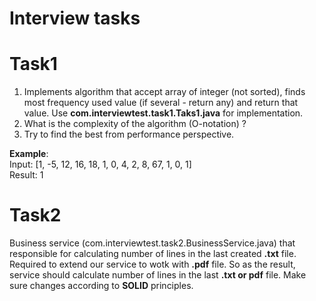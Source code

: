 # Interview tasks

# Task1
1. Implements algorithm that accept array of integer (not sorted), 
finds most frequency used value (if several - return any) and return that value. 
Use **com.interviewtest.task1.Taks1.java** for implementation.
2. What is the complexity of the algorithm (O-notation) ?
3. Try to find the best from performance perspective.

**Example**: 
<br>Input: [1, -5, 12, 16, 18, 1, 0, 4, 2, 8, 67, 1, 0, 1] 
<br>Result: 1

# Task2

Business service (com.interviewtest.task2.BusinessService.java) 
that responsible for calculating number of lines in the last created **.txt** file.
Required to extend our service to wotk with **.pdf** file. 
So as the result, service should calculate number of lines in the last **.txt or pdf** file.
Make sure changes according to **SOLID** principles.